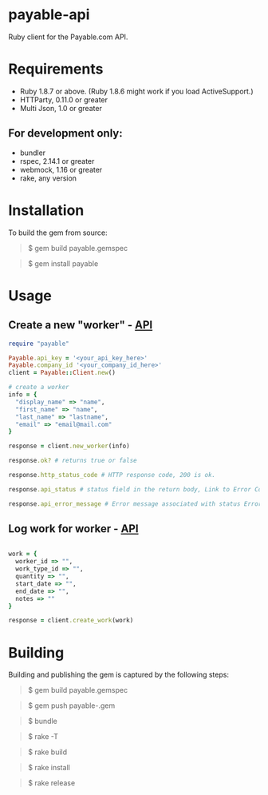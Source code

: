 # payable-api

Ruby client for the Payable.com API.

# Requirements

* Ruby 1.8.7 or above. (Ruby 1.8.6 might work if you load ActiveSupport.)
* HTTParty, 0.11.0 or greater
* Multi Json, 1.0 or greater

## For development only:

* bundler
* rspec, 2.14.1 or greater
* webmock, 1.16 or greater
* rake, any version

# Installation

To build the gem from source:

> $ gem build payable.gemspec

> $ gem install payable

# Usage

## Create a new "worker" - [API](https://api.payable.com/docs/#api-WorkerGroup-PostWorkers)

```ruby
require "payable"

Payable.api_key = '<your_api_key_here>'
Payable.company_id '<your_company_id_here>'
client = Payable::Client.new()

# create a worker
info = {
  "display_name" => "name",
  "first_name" => "name",
  "last_name" => "lastname",
  "email" => "email@mail.com"
}

response = client.new_worker(info)

response.ok? # returns true or false

response.http_status_code # HTTP response code, 200 is ok.

response.api_status # status field in the return body, Link to Error Codes

response.api_error_message # Error message associated with status Error Code
```

## Log work for worker - [API](https://api.payable.com/docs/#api-WorkGroup-PostWork)
```ruby

work = {
  worker_id => "",
  work_type_id => "",
  quantity => "",
  start_date => "",
  end_date => "",
  notes => ""
}

response = client.create_work(work)

```

# Building

Building and publishing the gem is captured by the following steps:

> $ gem build payable.gemspec

> $ gem push payable-<current version>.gem

> $ bundle

> $ rake -T

> $ rake build

> $ rake install

> $ rake release
